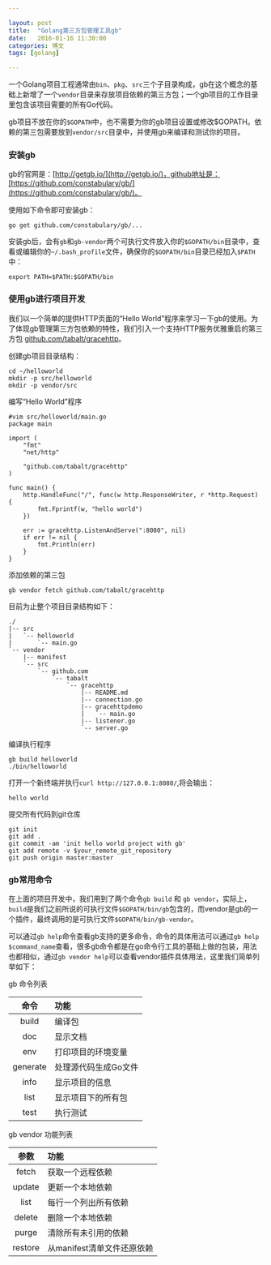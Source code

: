 ```yaml
---

layout: post
title:  "Golang第三方包管理工具gb"
date:   2016-01-16 11:30:00
categories: 博文
tags: [golang]

---
```



一个Golang项目工程通常由`bin`、`pkg`、`src`三个子目录构成，gb在这个概念的基础上新增了一个`vendor`目录来存放项目依赖的第三方包；一个gb项目的工作目录里包含该项目需要的所有Go代码。

gb项目不放在你的`$GOPATH`中，也不需要为你的gb项目设置或修改$GOPATH。依赖的第三包需要放到`vendor/src`目录中，并使用gb来编译和测试你的项目。

### 安装gb

gb的官网是：[http://getgb.io/](http://getgb.io/)，github地址是：[https://github.com/constabulary/gb/](https://github.com/constabulary/gb/)。

使用如下命令即可安装gb：

    go get github.com/constabulary/gb/...

安装gb后，会有`gb`和`gb-vendor`两个可执行文件放入你的`$GOPATH/bin`目录中，查看或编辑你的`~/.bash_profile`文件，确保你的`$GOPATH/bin`目录已经加入`$PATH`中：

    export PATH=$PATH:$GOPATH/bin

### 使用gb进行项目开发

我们以一个简单的提供HTTP页面的“Hello World”程序来学习一下gb的使用。为了体现gb管理第三方包依赖的特性，我们引入一个支持HTTP服务优雅重启的第三方包 [github.com/tabalt/gracehttp](https://github.com/tabalt/gracehttp)。

创建gb项目目录结构：

    cd ~/helloworld
    mkdir -p src/helloworld
    mkdir -p vendor/src
    
编写“Hello World”程序

    #vim src/helloworld/main.go
    package main

    import (
        "fmt"
        "net/http"
    
        "github.com/tabalt/gracehttp"
    )
    
    func main() {
        http.HandleFunc("/", func(w http.ResponseWriter, r *http.Request) {
            fmt.Fprintf(w, "hello world")
        })
    
        err := gracehttp.ListenAndServe(":8080", nil)
        if err != nil {
            fmt.Println(err)
        }
    }

添加依赖的第三包

    gb vendor fetch github.com/tabalt/gracehttp


目前为止整个项目目录结构如下：

    ./
    |-- src
    |   `-- helloworld
    |       `-- main.go
    `-- vendor
        |-- manifest
        `-- src
            `-- github.com
                `-- tabalt
                    `-- gracehttp
                        |-- README.md
                        |-- connection.go
                        |-- gracehttpdemo
                        |   `-- main.go
                        |-- listener.go
                        `-- server.go

编译执行程序

    gb build helloworld
    ./bin/helloworld


打开一个新终端并执行`curl http://127.0.0.1:8080/`,将会输出：

    hello world
    

提交所有代码到git仓库

    git init
    git add .
    git commit -am 'init hello world project with gb'
    git add remote -v $your_remote_git_repository
    git push origin master:master


### gb常用命令

在上面的项目开发中，我们用到了两个命令`gb build` 和 `gb vendor`，实际上，`build`是我们之前所说的可执行文件`$GOPATH/bin/gb`包含的，而vendor是gb的一个插件，最终调用的是可执行文件`$GOPATH/bin/gb-vendor`。

可以通过`gb help`命令查看gb支持的更多命令，命令的具体用法可以通过`gb help $command_name`查看，很多gb命令都是在go命令行工具的基础上做的包装，用法也都相似，通过`gb vendor help`可以查看vendor插件具体用法，这里我们简单列举如下：


gb 命令列表

| 命令 | 功能 | 
|:-----:|:--------|
| build | 编译包 |
| doc | 显示文档 |
| env | 打印项目的环境变量 |
| generate | 处理源代码生成Go文件 |
| info | 显示项目的信息 |
| list | 显示项目下的所有包 |
| test | 执行测试 |

gb vendor 功能列表

| 参数 | 功能 | 
|:-----:|:--------|
| fetch | 获取一个远程依赖 |
| update | 更新一个本地依赖 |
| list | 每行一个列出所有依赖 |
| delete | 删除一个本地依赖 |
| purge | 清除所有未引用的依赖 |
| restore | 从manifest清单文件还原依赖 |

